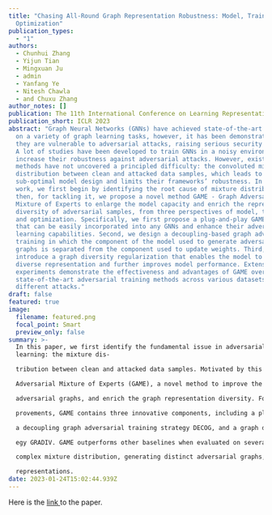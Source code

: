 ```yaml
---
title: "Chasing All-Round Graph Representation Robustness: Model, Training, and
  Optimization"
publication_types:
  - "1"
authors:
  - Chunhui Zhang
  - Yijun Tian
  - Mingxuan Ju
  - admin
  - Yanfang Ye
  - Nitesh Chawla
  - and Chuxu Zhang
author_notes: []
publication: The 11th International Conference on Learning Representations
publication_short: ICLR 2023
abstract: "Graph Neural Networks (GNNs) have achieved state-of-the-art results
  on a variety of graph learning tasks, however, it has been demonstrated that
  they are vulnerable to adversarial attacks, raising serious security concerns.
  A lot of studies have been developed to train GNNs in a noisy environment and
  increase their robustness against adversarial attacks. However, existing
  methods have not uncovered a principled difficulty: the convoluted mixture
  distribution between clean and attacked data samples, which leads to
  sub-optimal model design and limits their frameworks’ robustness. In this
  work, we first begin by identifying the root cause of mixture distribution,
  then, for tackling it, we propose a novel method GAME - Graph Adversarial
  Mixture of Experts to enlarge the model capacity and enrich the representation
  diversity of adversarial samples, from three perspectives of model, training,
  and optimization. Specifically, we first propose a plug-and-play GAME layer
  that can be easily incorporated into any GNNs and enhance their adversarial
  learning capabilities. Second, we design a decoupling-based graph adversarial
  training in which the component of the model used to generate adversarial
  graphs is separated from the component used to update weights. Third, we
  introduce a graph diversity regularization that enables the model to learn
  diverse representation and further improves model performance. Extensive
  experiments demonstrate the effectiveness and advantages of GAME over the
  state-of-the-art adversarial training methods across various datasets given
  different attacks."
draft: false
featured: true
image:
  filename: featured.png
  focal_point: Smart
  preview_only: false
summary: >-
  In this paper, we first identify the fundamental issue in adversarial graph
  learning: the mixture dis-

  tribution between clean and attacked data samples. Motivated by this problem, we propose Graph

  Adversarial Mixture of Experts (GAME), a novel method to improve the model capacity, augment

  adversarial graphs, and enrich the graph representation diversity. For acquiring these triple im-

  provements, GAME contains three innovative components, including a plug-and-play GAME layer,

  a decoupling graph adversarial training strategy DECOG, and a graph diversity regularization strat-

  egy GRADIV. GAME outperforms other baselines when evaluated on several datasets given different attack methods. Additional experimental analyses prove the effectiveness of GAME in handling the

  complex mixture distribution, generating distinct adversarial graphs, and learning distinguishable

  representations.
date: 2023-01-24T15:02:44.939Z
---
```

H﻿ere is the [link ](https://openreview.net/forum?id=7jk5gWjC18M)to the paper.
